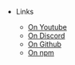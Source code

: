 * Links

  * [On Youtube](https://www.youtube.com/channel/UChURQuW24XwekTrbvjgY7WA)
  * [On Discord](https://discordapp.com/invite/WUfVsrz)
  * [On Github](https://github.com/thetinyspark/barista)
  * [On npm](https://www.npmjs.com/package/@thetinyspark/moocaccino-barista)